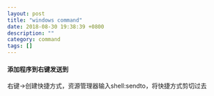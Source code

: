```yaml
---
layout: post
title: "windows command"
date: 2018-08-30 19:38:39 +0800
description: ""
category: command
tags: []
---
```


#### 添加程序到右键发送到

右键->创建快捷方式，资源管理器输入shell:sendto，将快捷方式剪切过去

